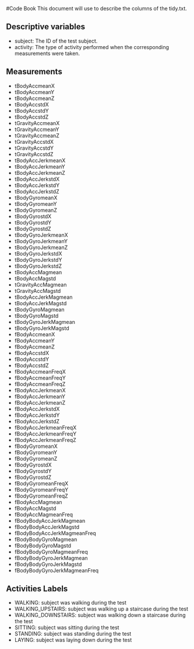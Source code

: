 #Code Book
This document will use to describe the columns of the tidy.txt.

## Descriptive variables

* subject: The ID of the test subject.
* activity: The type of activity performed when the corresponding measurements were taken.

## Measurements

* tBodyAccmeanX               
* tBodyAccmeanY               
* tBodyAccmeanZ               
* tBodyAccstdX                
* tBodyAccstdY                
* tBodyAccstdZ                
* tGravityAccmeanX            
* tGravityAccmeanY            
* tGravityAccmeanZ            
* tGravityAccstdX             
* tGravityAccstdY             
* tGravityAccstdZ             
* tBodyAccJerkmeanX           
* tBodyAccJerkmeanY           
* tBodyAccJerkmeanZ           
* tBodyAccJerkstdX            
* tBodyAccJerkstdY            
* tBodyAccJerkstdZ            
* tBodyGyromeanX              
* tBodyGyromeanY              
* tBodyGyromeanZ              
* tBodyGyrostdX               
* tBodyGyrostdY               
* tBodyGyrostdZ               
* tBodyGyroJerkmeanX          
* tBodyGyroJerkmeanY          
* tBodyGyroJerkmeanZ          
* tBodyGyroJerkstdX           
* tBodyGyroJerkstdY           
* tBodyGyroJerkstdZ           
* tBodyAccMagmean             
* tBodyAccMagstd              
* tGravityAccMagmean          
* tGravityAccMagstd           
* tBodyAccJerkMagmean         
* tBodyAccJerkMagstd          
* tBodyGyroMagmean            
* tBodyGyroMagstd             
* tBodyGyroJerkMagmean        
* tBodyGyroJerkMagstd         
* fBodyAccmeanX               
* fBodyAccmeanY               
* fBodyAccmeanZ               
* fBodyAccstdX                
* fBodyAccstdY                
* fBodyAccstdZ                
* fBodyAccmeanFreqX           
* fBodyAccmeanFreqY           
* fBodyAccmeanFreqZ           
* fBodyAccJerkmeanX           
* fBodyAccJerkmeanY           
* fBodyAccJerkmeanZ           
* fBodyAccJerkstdX            
* fBodyAccJerkstdY            
* fBodyAccJerkstdZ            
* fBodyAccJerkmeanFreqX       
* fBodyAccJerkmeanFreqY       
* fBodyAccJerkmeanFreqZ       
* fBodyGyromeanX              
* fBodyGyromeanY              
* fBodyGyromeanZ              
* fBodyGyrostdX               
* fBodyGyrostdY               
* fBodyGyrostdZ               
* fBodyGyromeanFreqX          
* fBodyGyromeanFreqY          
* fBodyGyromeanFreqZ          
* fBodyAccMagmean             
* fBodyAccMagstd              
* fBodyAccMagmeanFreq         
* fBodyBodyAccJerkMagmean     
* fBodyBodyAccJerkMagstd      
* fBodyBodyAccJerkMagmeanFreq 
* fBodyBodyGyroMagmean        
* fBodyBodyGyroMagstd         
* fBodyBodyGyroMagmeanFreq    
* fBodyBodyGyroJerkMagmean    
* fBodyBodyGyroJerkMagstd     
* fBodyBodyGyroJerkMagmeanFreq

## Activities Labels

* WALKING: subject was walking during the test
* WALKING_UPSTAIRS: subject was walking up a staircase during the test
* WALKING_DOWNSTAIRS: subject was walking down a staircase during the test
* SITTING: subject was sitting during the test
* STANDING: subject was standing during the test
* LAYING: subject was laying down during the test
